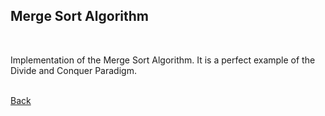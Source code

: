 ## Merge Sort Algorithm
<br/>

Implementation of the Merge Sort Algorithm. It is a perfect example of the Divide and Conquer Paradigm.

<br/>[Back](https://github.com/ManuCanedo/DailyCodingChallenges-Cpp) 

